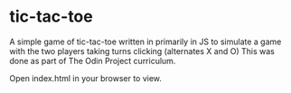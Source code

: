 # tic-tac-toe

A simple game of tic-tac-toe written in primarily in JS to simulate a game with the two players taking turns clicking (alternates X and O) This was done as part of The Odin Project curriculum.

Open index.html in your browser to view.
